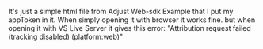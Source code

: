 It's just a simple html file from Adjust Web-sdk Example that I put my appToken in it. When simply opening it with browser it works fine. but when opening it with VS Live Server it gives this error: "Attribution request failed (tracking disabled) (platform:web)"
